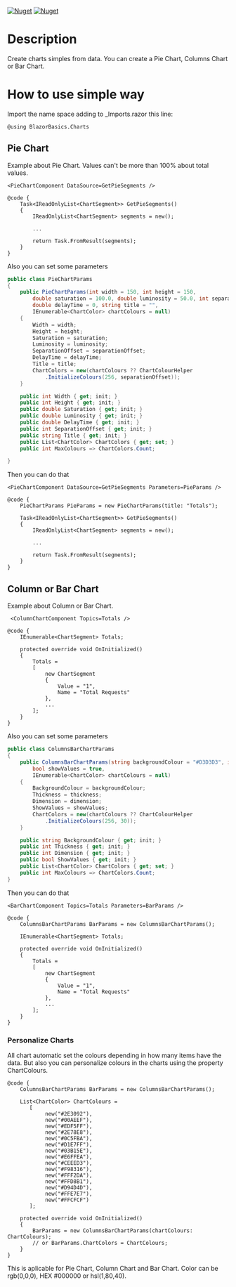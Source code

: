 [![Nuget](https://img.shields.io/nuget/v/BlazorBasics.Charts?style=for-the-badge)](https://www.nuget.org/packages/BlazorBasics.Charts)
[![Nuget](https://img.shields.io/nuget/dt/BlazorBasics.Charts?style=for-the-badge)](https://www.nuget.org/packages/BlazorBasics.Charts)

# Description
Create charts simples from data. You can create a Pie Chart, Columns Chart or Bar Chart.
# How to use simple way
Import the name space adding to _Imports.razor this line:
```
@using BlazorBasics.Charts
```
## Pie Chart
Example about Pie Chart. Values can't be more than 100% about total values.
``` razor
<PieChartComponent DataSource=GetPieSegments />

@code {
    Task<IReadOnlyList<ChartSegment>> GetPieSegments()
    {
        IReadOnlyList<ChartSegment> segments = new();

        ...

        return Task.FromResult(segments);
    } 
}
```
Also you can set some parameters
``` csharp
public class PieChartParams
{
    public PieChartParams(int width = 150, int height = 150,
        double saturation = 100.0, double luminosity = 50.0, int separationOffset = 30,
        double delayTime = 0, string title = "",
        IEnumerable<ChartColor> chartColours = null)
    {
        Width = width;
        Height = height;
        Saturation = saturation;
        Luminosity = luminosity;
        SeparationOffset = separationOffset;
        DelayTime = delayTime;
        Title = title;
        ChartColors = new(chartColours ?? ChartColourHelper
            .InitializeColours(256, separationOffset));
    }

    public int Width { get; init; }
    public int Height { get; init; }
    public double Saturation { get; init; }
    public double Luminosity { get; init; }
    public double DelayTime { get; init; }
    public int SeparationOffset { get; init; }
    public string Title { get; init; }
    public List<ChartColor> ChartColors { get; set; }
    public int MaxColours => ChartColors.Count;

}
```
Then you can do that
``` razor
<PieChartComponent DataSource=GetPieSegments Parameters=PieParams />

@code {
    PieChartParams PieParams = new PieChartParams(title: "Totals");

    Task<IReadOnlyList<ChartSegment>> GetPieSegments()
    {
        IReadOnlyList<ChartSegment> segments = new();

        ...

        return Task.FromResult(segments);
    } 
}
```

## Column or Bar Chart
Example about Column or Bar Chart.
``` razor
 <ColumnChartComponent Topics=Totals />

@code {
    IEnumerable<ChartSegment> Totals;

    protected override void OnInitialized()
    {
        Totals =
        [
            new ChartSegment
            {
                Value = "1",
                Name = "Total Requests"
            },
            ...
        ];
    }
}
```
Also you can set some parameters
``` csharp
public class ColumnsBarChartParams
{
    public ColumnsBarChartParams(string backgroundColour = "#D3D3D3", int thickness = 20, int dimension = 100,
        bool showValues = true,
        IEnumerable<ChartColor> chartColours = null)
    {
        BackgroundColour = backgroundColour;
        Thickness = thickness;
        Dimension = dimension;
        ShowValues = showValues;
        ChartColors = new(chartColours ?? ChartColourHelper
            .InitializeColours(256, 30));
    }

    public string BackgroundColour { get; init; }
    public int Thickness { get; init; }
    public int Dimension { get; init; }
    public bool ShowValues { get; init; }
    public List<ChartColor> ChartColors { get; set; }
    public int MaxColours => ChartColors.Count;
}
```
Then you can do that
``` razor
<BarChartComponent Topics=Totals Parameters=BarParams />

@code {
    ColumnsBarChartParams BarParams = new ColumnsBarChartParams();

    IEnumerable<ChartSegment> Totals;

    protected override void OnInitialized()
    {
        Totals =
        [
            new ChartSegment
            {
                Value = "1",
                Name = "Total Requests"
            },
            ...
        ];
    }
}
```

### Personalize Charts
All chart automatic set the colours depending in how many items have the data. But also you can personalize colours in the charts using the property ChartColours.
``` Razor
@code {
    ColumnsBarChartParams BarParams = new ColumnsBarChartParams();

    List<ChartColor> ChartColours =
       [
            new("#2E3092"),
            new("#00AEEF"),
            new("#EDF5FF"),
            new("#2E78E8"),
            new("#0C5FBA"),
            new("#D1E7FF"),
            new("#03B15E"),
            new("#E6FFEA"),
            new("#CEEED3"),
            new("#F98316"),
            new("#FFF2DA"),
            new("#FFD8B1"),
            new("#D94D4D"),
            new("#FFE7E7"),
            new("#FFCFCF")
       ];

    protected override void OnInitialized()
    {
        BarParams = new ColumnsBarChartParams(chartColours: ChartColours);
        // or BarParams.ChartColors = ChartColours;
    }
}
```
This is aplicable for Pie Chart, Column Chart and Bar Chart. Color can be rgb(0,0,0), HEX #000000 or hsl(1,80,40).
